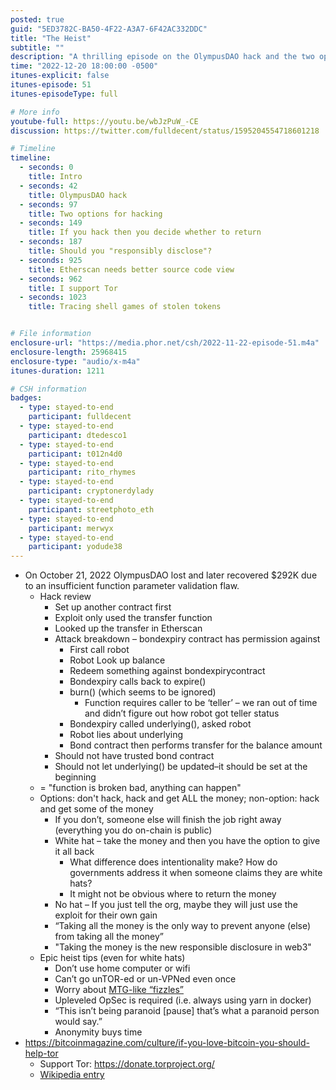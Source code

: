 ```yaml
---
posted: true
guid: "5ED3782C-BA50-4F22-A3A7-6F42AC332DDC"
title: "The Heist"
subtitle: ""
description: "A thrilling episode on the OlympusDAO hack and the two options for hacking in web3. Discover the pros and cons of white hat hacking and the new responsible disclosure in the world of cryptocurrencies."
time: "2022-12-20 18:00:00 -0500"
itunes-explicit: false
itunes-episode: 51
itunes-episodeType: full

# More info
youtube-full: https://youtu.be/wbJzPuW_-CE
discussion: https://twitter.com/fulldecent/status/1595204554718601218

# Timeline
timeline:
  - seconds: 0
    title: Intro
  - seconds: 42
    title: OlympusDAO hack
  - seconds: 97
    title: Two options for hacking
  - seconds: 149
    title: If you hack then you decide whether to return
  - seconds: 187
    title: Should you "responsibly disclose"?
  - seconds: 925
    title: Etherscan needs better source code view
  - seconds: 962
    title: I support Tor
  - seconds: 1023
    title: Tracing shell games of stolen tokens


# File information
enclosure-url: "https://media.phor.net/csh/2022-11-22-episode-51.m4a"
enclosure-length: 25968415
enclosure-type: "audio/x-m4a"
itunes-duration: 1211

# CSH information
badges:
  - type: stayed-to-end
    participant: fulldecent
  - type: stayed-to-end
    participant: dtedesco1
  - type: stayed-to-end
    participant: t012n4d0
  - type: stayed-to-end
    participant: rito_rhymes
  - type: stayed-to-end
    participant: cryptonerdylady
  - type: stayed-to-end
    participant: streetphoto_eth
  - type: stayed-to-end
    participant: merwyx
  - type: stayed-to-end
    participant: yodude38
---
```


<!--end of quick notes-->

- On October 21, 2022 OlympusDAO lost and later recovered $292K due to an insufficient function parameter validation flaw.
  - Hack review
    - Set up another contract first
    - Exploit only used the transfer function
    - Looked up the transfer in Etherscan
    - Attack breakdown – bondexpiry contract has permission against 
      - First call robot
      - Robot Look up balance
      - Redeem something against bondexpirycontract
      - Bondexpiry calls back to expire()
      - burn() (which seems to be ignored)
        - Function requires caller to be ‘teller’ – we ran out of time and didn’t figure out how robot got teller status
      - Bondexpiry called underlying(), asked robot
      - Robot lies about underlying
      - Bond contract then performs transfer for the balance amount
    - Should not have trusted bond contract
    - Should not let underlying() be updated–it should be set at the beginning
  - = "function is broken bad, anything can happen"
  - Options: don't hack, hack and get ALL the money; non-option: hack and get some of the money
    - If you don’t, someone else will finish the job right away (everything you do on-chain is public)
    - White hat – take the money and then you have the option to give it all back
      - What difference does intentionality make? How do governments address it when someone claims they are white hats?
      - It might not be obvious where to return the money
    - No hat – If you just tell the org, maybe they will just use the exploit for their own gain
    - “Taking all the money is the only way to prevent anyone (else) from taking all the money”
    - "Taking the money is the new responsible disclosure in web3"
  - Epic heist tips (even for white hats)
    - Don’t use home computer or wifi
    - Can’t go unTOR-ed or un-VPNed even once
    - Worry about [MTG-like “fizzles”](https://mtg.fandom.com/wiki/Fizzle)
    - Upleveled OpSec is required (i.e. always using yarn in docker)
    - “This isn’t being paranoid [pause] that’s what a paranoid person would say.”
    - Anonymity buys time
- https://bitcoinmagazine.com/culture/if-you-love-bitcoin-you-should-help-tor
  - Support Tor: https://donate.torproject.org/
  - [Wikipedia entry](https://en.wikipedia.org/wiki/Tor_(network))